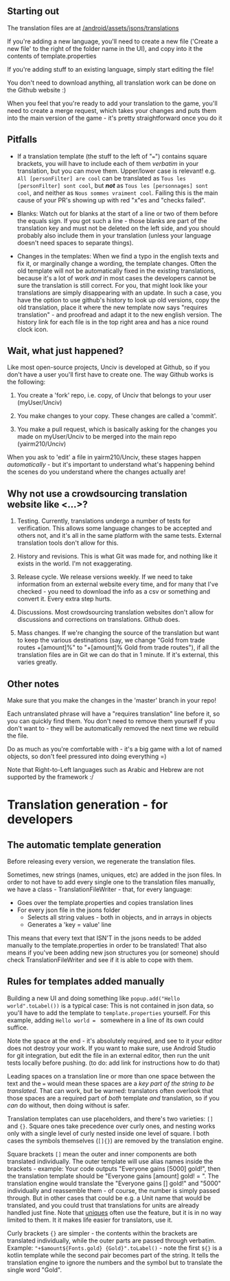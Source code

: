 ## Starting out

The translation files are at [/android/assets/jsons/translations](/jsons/translations)

If you're adding a new language, you'll need to create a new file ('Create a new file' to the right of the folder name in the UI), and copy into it the contents of template.properties

If you're adding stuff to an existing language, simply start editing the file!

You don't need to download anything, all translation work can be done on the Github website :)

When you feel that you're ready to add your translation to the game, you'll need to create a merge request, which takes your changes and puts them into the main version of the game - it's pretty straightforward once you do it

## Pitfalls

- If a translation template (the stuff to the left of "` = `") contains square brackets, you will have to include each of them _verbatim_ in your translation, but you can move them. Upper/lower case is relevant! e.g. `All [personFilter] are cool` can be translated as `Tous les [personFilter] sont cool`, but ***not*** as `Tous les [personnages] sont cool`, and neither as `Nous sommes vraiment cool`. Failing this is the main cause of your PR's showing up with red "x"es and "checks failed".

- Blanks: Watch out for blanks at the start of a line or two of them before the equals sign. If you got such a line - those blanks are part of the translation key and must not be deleted on the left side, and you should probably also include them in your translation (unless your language doesn't need spaces to separate things).

- Changes in the templates: When we find a typo in the english texts and fix it, or marginally change a wording, the template changes. Often the old template will not be automatically fixed in the existing translations, because it's a lot of work _and_ in most cases the developers cannot be sure the translation is still correct. For you, that might look like your translations are simply disappearing with an update. In such a case, you have the option to use github's history to look up old versions, copy the old translation, place it where the new template now says "requires translation" - and proofread and adapt it to the new english version. The history link for each file is in the top right area and has a nice round clock icon.

## Wait, what just happened?

Like most open-source projects, Unciv is developed at Github, so if you don't have a user you'll first have to create one. The way Github works is the following:

1. You create a 'fork' repo, i.e. copy, of Unciv that belongs to your user (myUser/Unciv)

2. You make changes to your copy. These changes are called a 'commit'.

3. You make a pull request, which is basically asking for the changes you made on myUser/Unciv to be merged into the main repo (yairm210/Unciv)

When you ask to 'edit' a file in yairm210/Unciv, these stages happen *automatically* - but it's important to understand what's happening behind the scenes do you understand where the changes actually are!

## Why not use a crowdsourcing translation website like <...>?

1. Testing. Currently, translations undergo a number of tests for verification. This allows some language changes to be accepted and others not, and it's all in the same platform with the same tests. External translation tools don't allow for this.

2. History and revisions. This is what Git was made for, and nothing like it exists in the world. I'm not exaggerating.

3. Release cycle. We release versions weekly. If we need to take information from an external website every time, and for many that I've checked - you need to download the info as a csv or something and convert it. Every extra step hurts.

4. Discussions. Most crowdsourcing translation websites don't allow for discussions and corrections on translations. Github does.

5. Mass changes. If we're changing the source of the translation but want to keep the various destinations (say, we change "Gold from trade routes +[amount]%" to "+[amount]% Gold from trade routes"), if all the translation files are in Git we can do that in 1 minute. If it's external, this varies greatly.

## Other notes

Make sure that you make the changes in the 'master' branch in your repo!

Each untranslated phrase will have a "requires translation" line before it, so you can quickly find them. You don't need to remove them yourself if you don't want to - they will be automatically removed the next time we rebuild the file.

Do as much as you're comfortable with - it's a big game with a lot of named objects, so don't feel pressured into doing everything =)

Note that Right-to-Left languages such as Arabic and Hebrew are not supported by the framework :/


# Translation generation - for developers

## The automatic template generation
Before releasing every version, we regenerate the translation files.

Sometimes, new strings (names, uniques, etc) are added in the json files. In order to not have to add every single one to the translation files manually, we have a class - TranslationFileWriter - that, for every language:

- Goes over the template.properties and copies translation lines
- For every json file in the jsons folder
    - Selects all string values - both in objects, and in arrays in objects
    - Generates a 'key = value' line

This means that every text that ISN'T in the jsons needs to be added manually to the template.properties in order to be translated!
That also means if you've been adding new json structures you (or someone) should check TranslationFileWriter and see if it is able to cope with them.

## Rules for templates added manually
Building a new UI and doing something like `popup.add("Hello world".toLabel())` is a typical case: This is not contained in json data, so you'll have to add the template to `template.properties` yourself. For this example, adding `Hello world = ` somewhere in a line of its own could suffice.

Note the space at the end - it's absolutely required, and see to it your editor does not destroy your work. If you want to make sure, use Android Studio for git integration, but edit the file in an external editor, then run the unit tests locally before pushing. (to do: add link for instructions how to do that)

Leading spaces on a translation line or more than one space between the text and the `=` would mean these spaces are a _key part of the string to be translated_. That can work, but be warned: translators often overlook that those spaces are a required part of _both_ template _and_ translation, so if you _can_ do without, then doing without is safer.

Translation templates can use placeholders, and there's two varieties: `[]` and `{}`. Square ones take precedence over curly ones, and nesting works only with a single level of curly nested inside one level of square. I both cases the symbols themselves (`[]{}`) are removed by the translation engine.

Square brackets `[]` mean the outer and inner components are both translated individually. The outer template will use alias names inside the brackets - example: Your code outputs "Everyone gains [5000] gold!", then the translation template should be "Everyone gains [amount] gold! = ". The translation engine would translate the "Everyone gains [] gold!" and "5000" individually and reassemble them - of course, the number is simply passed through. But in other cases that could be e.g. a Unit name that would be translated, and you could trust that translations for units are already handled just fine. Note that [uniques](../Modders/Unique-parameter-types.md) often use the feature, but it is in no way limited to them. It it makes life easier for translators, use it.

Curly brackets `{}` are simpler - the contents within the brackets are translated individually, while the outer parts are passed through verbatim. Example: `"+$amount${Fonts.gold} {Gold}".toLabel()` - note the first `${}` is a kotlin template while the second pair becomes part of the string. It tells the translation engine to ignore the numbers and the symbol but to translate the single word "Gold".
